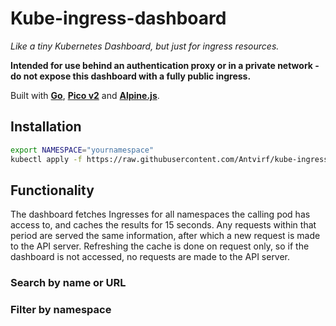 # Kube-ingress-dashboard

*Like a tiny Kubernetes Dashboard, but just for ingress resources.*

**Intended for use behind an authentication proxy or in a private network - do not expose this dashboard with a fully public ingress.**

Built with **[Go](https://go.dev/)**, **[Pico v2](https://v2.picocss.com/docs/v2)** and **[Alpine.js](https://alpinejs.dev/)**.

## Installation

```bash
export NAMESPACE="yournamespace"
kubectl apply -f https://raw.githubusercontent.com/Antvirf/kube-ingress-dashboard/main/manifests/deploy.yaml -n $NAMESPACE
```

## Functionality

The dashboard fetches Ingresses for all namespaces the calling pod has access to, and caches the results for 15 seconds. Any requests within that period are served the same information, after which a new request is made to the API server. Refreshing the cache is done on request only, so if the dashboard is not accessed, no requests are made to the API server.

### Search by name or URL

### Filter by namespace
